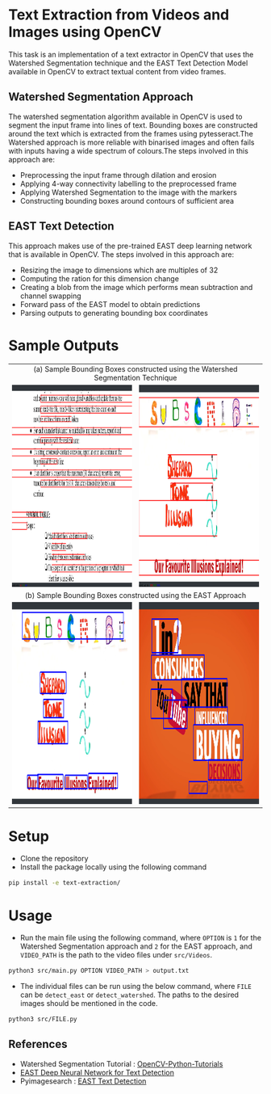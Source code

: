 # Text Extraction from Videos and Images using OpenCV
This task is an implementation of a text extractor in OpenCV that uses the Watershed Segmentation technique and the EAST Text Detection Model available in OpenCV to extract textual content from video frames.

## Watershed Segmentation Approach
The watershed segmentation algorithm available in OpenCV is used to segment the input frame into lines of text. Bounding boxes are constructed around the text which is extracted from the frames using pytesseract.The Watershed approach is more reliable with binarised images and often fails with inputs having a wide spectrum of colours.The steps involved in this approach are:

- Preprocessing the input frame through dilation and erosion
- Applying 4-way connectivity labelling to the preprocessed frame
- Applying Watershed Segmentation to the image with the markers
- Constructing bounding boxes around contours of sufficient area

## EAST Text Detection
This approach makes use of the pre-trained EAST deep learning network that is available in OpenCV. The steps involved in this approach are:
- Resizing the image to dimensions which are multiples of 32
- Computing the ration for this dimension change
- Creating a blob from the image which performs mean subtraction and channel swapping
- Forward pass of the EAST model to obtain predictions
- Parsing outputs to generating bounding box coordinates

# Sample Outputs

<table>
    <tr>
        <td colspan = "2" align = "center" > (a) Sample Bounding Boxes constructed using the Watershed Segmentation Technique </td>
    </tr>
    <tr>
        <td><img src="Images/watershed_ex1.png" height="400" width = "600"></td>
        <td><img src="Images/watershed_ex2.png" height="400" width = "600"></td>
    </tr>
    <tr>
        <td colspan = "2" align = "center" > (b) Sample Bounding Boxes constructed using the EAST Approach </td>
    </tr>
    <tr>
        <td><img src="Images/east_ex1.png" height="400" width = "600"></td>
        <td><img src="Images/east_ex2.png" height="400" width = "600"></td>
    </tr>
 </table>

 # Setup

- Clone the repository
- Install the package locally using the following command
```bash
pip install -e text-extraction/
```

# Usage
- Run the main file using the following command, where `OPTION` is `1` for the Watershed Segmentation approach and `2` for the EAST approach, and `VIDEO_PATH` is the path to the video files under `src/Videos`.
```bash
python3 src/main.py OPTION VIDEO_PATH > output.txt
```

- The individual files can be run using the below command, where `FILE` can be `detect_east` or `detect_watershed`. The paths to the desired images should be mentioned in the code.
```bash
python3 src/FILE.py
```

 ## References
 - Watershed Segmentation Tutorial : [OpenCV-Python-Tutorials](https://opencv-python-tutroals.readthedocs.io/en/latest/py_tutorials/py_imgproc/py_watershed/py_watershed.html)
 - [EAST Deep Neural Network for Text Detection](https://arxiv.org/abs/1704.03155)
 - Pyimagesearch : [EAST Text Detection](https://www.pyimagesearch.com/2018/08/20/opencv-text-detection-east-text-detector/)
